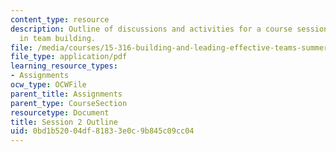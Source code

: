 ```yaml
---
content_type: resource
description: Outline of discussions and activities for a course session on leadership
  in team building.
file: /media/courses/15-316-building-and-leading-effective-teams-summer-2005/0bd1b52004df81833e0c9b845c09cc04_2.pdf
file_type: application/pdf
learning_resource_types:
- Assignments
ocw_type: OCWFile
parent_title: Assignments
parent_type: CourseSection
resourcetype: Document
title: Session 2 Outline
uid: 0bd1b520-04df-8183-3e0c-9b845c09cc04
---
```

